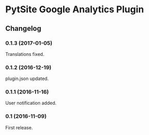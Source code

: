 # PytSite Google Analytics Plugin

## Changelog

### 0.1.3 (2017-01-05)
Translations fixed.


### 0.1.2 (2016-12-19)
plugin.json updated.


### 0.1.1 (2016-11-16)
User notification added.


### 0.1 (2016-11-09)
First release.
